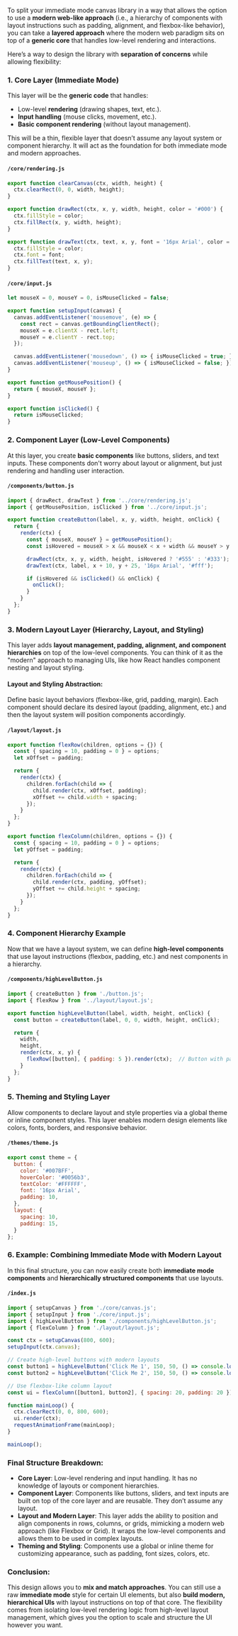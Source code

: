 To split your immediate mode canvas library in a way that allows the option to use a **modern web-like approach**
(i.e., a hierarchy of components with layout instructions such as padding, alignment, and flexbox-like behavior),
you can take a **layered approach** where the modern web paradigm sits on top of a **generic core** that handles
low-level rendering and interactions.

Here’s a way to design the library with **separation of concerns** while allowing flexibility:

### 1. **Core Layer** (Immediate Mode)
This layer will be the **generic code** that handles:
- Low-level **rendering** (drawing shapes, text, etc.).
- **Input handling** (mouse clicks, movement, etc.).
- **Basic component rendering** (without layout management).

This will be a thin, flexible layer that doesn’t assume any layout system or component hierarchy.
It will act as the foundation for both immediate mode and modern approaches.

#### `/core/rendering.js`
```javascript
export function clearCanvas(ctx, width, height) {
  ctx.clearRect(0, 0, width, height);
}

export function drawRect(ctx, x, y, width, height, color = '#000') {
  ctx.fillStyle = color;
  ctx.fillRect(x, y, width, height);
}

export function drawText(ctx, text, x, y, font = '16px Arial', color = '#000') {
  ctx.fillStyle = color;
  ctx.font = font;
  ctx.fillText(text, x, y);
}
```

#### `/core/input.js`
```javascript
let mouseX = 0, mouseY = 0, isMouseClicked = false;

export function setupInput(canvas) {
  canvas.addEventListener('mousemove', (e) => {
    const rect = canvas.getBoundingClientRect();
    mouseX = e.clientX - rect.left;
    mouseY = e.clientY - rect.top;
  });

  canvas.addEventListener('mousedown', () => { isMouseClicked = true; });
  canvas.addEventListener('mouseup', () => { isMouseClicked = false; });
}

export function getMousePosition() {
  return { mouseX, mouseY };
}

export function isClicked() {
  return isMouseClicked;
}
```

### 2. **Component Layer** (Low-Level Components)
At this layer, you create **basic components** like buttons, sliders, and text inputs.
These components don't worry about layout or alignment, but just rendering and handling user interaction.

#### `/components/button.js`
```javascript
import { drawRect, drawText } from '../core/rendering.js';
import { getMousePosition, isClicked } from '../core/input.js';

export function createButton(label, x, y, width, height, onClick) {
  return {
    render(ctx) {
      const { mouseX, mouseY } = getMousePosition();
      const isHovered = mouseX > x && mouseX < x + width && mouseY > y && mouseY < y + height;

      drawRect(ctx, x, y, width, height, isHovered ? '#555' : '#333');
      drawText(ctx, label, x + 10, y + 25, '16px Arial', '#fff');

      if (isHovered && isClicked() && onClick) {
        onClick();
      }
    }
  };
}
```

### 3. **Modern Layout Layer** (Hierarchy, Layout, and Styling)
This layer adds **layout management, padding, alignment, and component hierarchies** on top of the low-level components.
You can think of it as the "modern" approach to managing UIs, like how React handles component nesting and layout styling.

#### Layout and Styling Abstraction:
Define basic layout behaviors (flexbox-like, grid, padding, margin).
Each component should declare its desired layout (padding, alignment, etc.) and then the layout system will
position components accordingly.

#### `/layout/layout.js`
```javascript
export function flexRow(children, options = {}) {
  const { spacing = 10, padding = 0 } = options;
  let xOffset = padding;

  return {
    render(ctx) {
      children.forEach(child => {
        child.render(ctx, xOffset, padding);
        xOffset += child.width + spacing;
      });
    }
  };
}

export function flexColumn(children, options = {}) {
  const { spacing = 10, padding = 0 } = options;
  let yOffset = padding;

  return {
    render(ctx) {
      children.forEach(child => {
        child.render(ctx, padding, yOffset);
        yOffset += child.height + spacing;
      });
    }
  };
}
```

### 4. **Component Hierarchy Example**
Now that we have a layout system, we can define **high-level components** that use layout instructions (flexbox, padding, etc.)
and nest components in a hierarchy.

#### `/components/highLevelButton.js`
```javascript
import { createButton } from './button.js';
import { flexRow } from '../layout/layout.js';

export function highLevelButton(label, width, height, onClick) {
  const button = createButton(label, 0, 0, width, height, onClick);

  return {
    width,
    height,
    render(ctx, x, y) {
      flexRow([button], { padding: 5 }).render(ctx);  // Button with padding inside a row
    }
  };
}
```

### 5. **Theming and Styling Layer**
Allow components to declare layout and style properties via a global theme or inline component styles.
This layer enables modern design elements like colors, fonts, borders, and responsive behavior.

#### `/themes/theme.js`
```javascript
export const theme = {
  button: {
    color: '#007BFF',
    hoverColor: '#0056b3',
    textColor: '#FFFFFF',
    font: '16px Arial',
    padding: 10,
  },
  layout: {
    spacing: 10,
    padding: 15,
  }
};
```

### 6. **Example: Combining Immediate Mode with Modern Layout**
In this final structure, you can now easily create both **immediate mode components** and **hierarchically structured components**
that use layouts.

#### `/index.js`
```javascript
import { setupCanvas } from './core/canvas.js';
import { setupInput } from './core/input.js';
import { highLevelButton } from './components/highLevelButton.js';
import { flexColumn } from './layout/layout.js';

const ctx = setupCanvas(800, 600);
setupInput(ctx.canvas);

// Create high-level buttons with modern layouts
const button1 = highLevelButton('Click Me 1', 150, 50, () => console.log('Button 1 clicked'));
const button2 = highLevelButton('Click Me 2', 150, 50, () => console.log('Button 2 clicked'));

// Use flexbox-like column layout
const ui = flexColumn([button1, button2], { spacing: 20, padding: 20 });

function mainLoop() {
  ctx.clearRect(0, 0, 800, 600);
  ui.render(ctx);
  requestAnimationFrame(mainLoop);
}

mainLoop();
```

### Final Structure Breakdown:
- **Core Layer**: Low-level rendering and input handling. It has no knowledge of layouts or component hierarchies.
- **Component Layer**: Components like buttons, sliders, and text inputs are built on top of the core layer and are reusable.
They don’t assume any layout.
- **Layout and Modern Layer**: This layer adds the ability to position and align components in rows, columns, or grids,
mimicking a modern web approach (like Flexbox or Grid). It wraps the low-level components and allows them to be used in complex layouts.
- **Theming and Styling**: Components use a global or inline theme for customizing appearance, such as padding, font sizes, colors, etc.

### Conclusion:
This design allows you to **mix and match approaches**. You can still use a raw **immediate mode** style for certain UI elements,
but also **build modern, hierarchical UIs** with layout instructions on top of that core. The flexibility comes from isolating
low-level rendering logic from high-level layout management, which gives you the option to scale and structure the UI however you want.